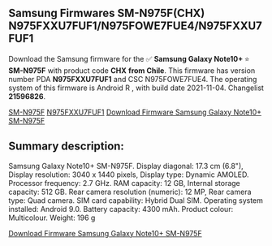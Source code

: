 <h2>Samsung Firmwares SM-N975F(CHX) N975FXXU7FUF1/N975FOWE7FUE4/N975FXXU7FUF1</h2>
Download the Samsung firmware for the ✅ <strong>Samsung Galaxy Note10+ </strong> ⭐ <strong>SM-N975F</strong> with product code <strong>CHX</strong> <strong> from Chile</strong>. This firmware has version number PDA <strong>N975FXXU7FUF1</strong> and CSC N975FOWE7FUE4. The operating system of this firmware is Android R , with build date 2021-11-04. Changelist <strong>21596826</strong>.


[SM-N975F](https://samfirm.shop/samsung/model/SM-N975F)
[N975FXXU7FUF1](https://samfirm.shop/samsung/pda/N975FXXU7FUF1)
[Download Firmware Samsung Galaxy Note10+ SM-N975F](https://samfirm.shop/samsung/firmware/471309)
<h2>Summary description:</h2>
<p>Samsung Galaxy Note10+ SM-N975F. Display diagonal: 17.3 cm (6.8"), Display resolution: 3040 x 1440 pixels, Display type: Dynamic AMOLED. Processor frequency: 2.7 GHz. RAM capacity: 12 GB, Internal storage capacity: 512 GB. Rear camera resolution (numeric): 12 MP, Rear camera type: Quad camera. SIM card capability: Hybrid Dual SIM. Operating system installed: Android 9.0. Battery capacity: 4300 mAh. Product colour: Multicolour. Weight: 196 g</p>


[Download Firmware Samsung Galaxy Note10+ SM-N975F](https://samfirm.shop/samsung/firmware/471309)
